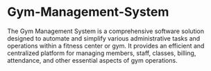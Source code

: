 # Gym-Management-System
The Gym Management System is a comprehensive software solution designed to automate and simplify various administrative tasks and operations within a fitness center or gym. It provides an efficient and centralized platform for managing members, staff, classes, billing, attendance, and other essential aspects of gym operations.
